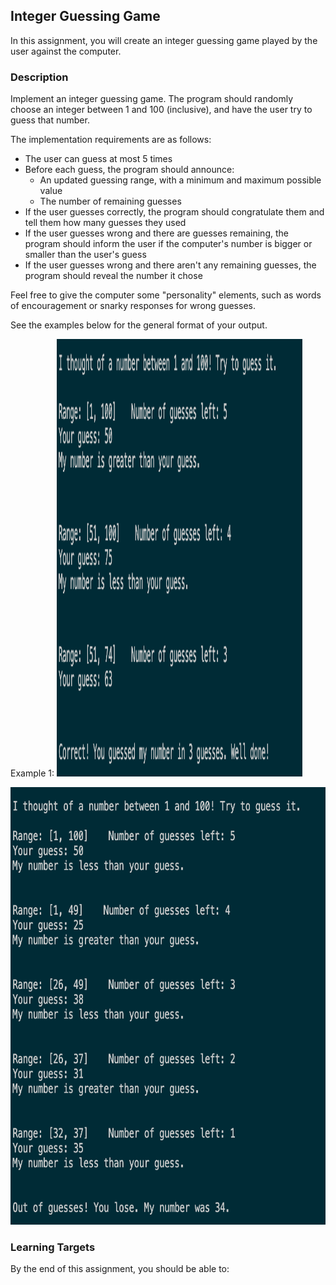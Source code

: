 ## Integer Guessing Game

In this assignment, you will create an integer guessing game played by the user against the computer.

### Description

Implement an integer guessing game. The program should randomly choose an integer between 1 and 100 (inclusive), and have the user try to guess that number.

The implementation requirements are as follows:

- The user can guess at most 5 times
- Before each guess, the program should announce:
  - An updated guessing range, with a minimum and maximum possible value
  - The number of remaining guesses
- If the user guesses correctly, the program should congratulate them and tell them how many guesses they used
- If the user guesses wrong and there are guesses remaining, the program should inform the user if the computer's number is bigger or smaller than the user's guess
- If the user guesses wrong and there aren't any remaining guesses, the program should reveal the number it chose

Feel free to give the computer some "personality" elements, such as words of encouragement or snarky responses for wrong guesses.

See the examples below for the general format of your output.

Example 1:
<img src="./integer-guessing-game-example1.jpg" alt="Integer Guessing Game Example 1" height="700" width="393">

<img src="./integer-guessing-game-example2.jpg" alt="Integer Guessing Game Example 2" height="700" width="661">

### Learning Targets

By the end of this assignment, you should be able to:
